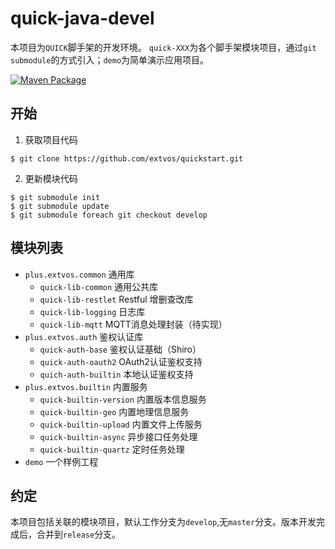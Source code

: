 # quick-java-devel

本项目为`QUICK`脚手架的开发环境。 `quick-XXX`为各个脚手架模块项目，通过`git submodule`的方式引入；`demo`为简单演示应用项目。

[![Maven Package](https://github.com/extvos/quickstart/actions/workflows/maven-publish.yml/badge.svg)](https://github.com/extvos/quickstart/actions/workflows/maven-publish.yml)

## 开始

1. 获取项目代码
```shell
$ git clone https://github.com/extvos/quickstart.git
```

2. 更新模块代码
```shell
$ git submodule init
$ git submodule update
$ git submodule foreach git checkout develop
```

## 模块列表

- `plus.extvos.common` 通用库
    - `quick-lib-common` 通用公共库
    - `quick-lib-restlet` Restful 增删查改库
    - `quick-lib-logging` 日志库
    - `quick-lib-mqtt` MQTT消息处理封装（待实现）
- `plus.extvos.auth` 鉴权认证库
    - `quick-auth-base` 鉴权认证基础（Shiro）
    - `quick-auth-oauth2` OAuth2认证鉴权支持
    - `quich-auth-builtin` 本地认证鉴权支持
- `plus.extvos.builtin` 内置服务
    - `quick-builtin-version` 内置版本信息服务
    - `quick-builtin-geo` 内置地理信息服务
    - `quick-builtin-upload` 内置文件上传服务
    - `quick-builtin-async` 异步接口任务处理
    - `quick-builtin-quartz` 定时任务处理
- `demo` 一个样例工程

## 约定

本项目包括关联的模块项目，默认工作分支为`develop`,无`master`分支。版本开发完成后，合并到`release`分支。
